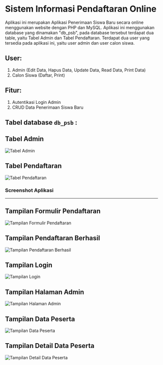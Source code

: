 # Sistem Informasi Pendaftaran Online
Aplikasi ini merupakan Aplikasi Penerimaan Siswa Baru secara online menggunakan website dengan PHP dan MySQL. Aplikasi ini menggunakan database yang dinamakan "db_psb", pada database tersebut terdapat dua table, yaitu Tabel Admin dan Tabel Pendaftaran. Terdapat dua user yang tersedia pada aplikasi ini, yaitu user admin dan user calon siswa.

User:
----------------
1. Admin (Edit Data, Hapus Data, Update Data, Read Data, Print Data)
2. Calon Siswa (Daftar, Print)

Fitur:
----------------
1. Autentikasi Login Admin
2. CRUD Data Penerimaan Siswa Baru

Tabel database **`db_psb`** :
----------------
## Tabel Admin
![Tabel Admin](https://github.com/rusydimuhammad/Sistem-Informasi-Pendaftaran-Online/main/assets/Database/TableAdmin.jpg)
## Tabel Pendaftaran
![Tabel Pendaftaran](https://github.com/rusydimuhammad/Sistem-Informasi-Pendaftaran-Online/main/assets/Database/TablePendaftaran.jpg)

### Screenshot Aplikasi ###
--------------
## Tampilan Formulir Pendaftaran
![Tampilan Formulir Pendaftaran](https://github.com/rusydimuhammad/Sistem-Informasi-Pendaftaran-Online/main/assets/Tampilan/TampilanFormulirPendaftaran.jpg)
## Tampilan Pendaftaran Berhasil
![Tampilan Pendaftaran Berhasil](https://github.com/rusydimuhammad/Sistem-Informasi-Pendaftaran-Online/main/assets/Tampilan/TampilanPendaftaranBerhasil.jpg)
## Tampilan Login
![Tampilan Login](https://github.com/rusydimuhammad/Sistem-Informasi-Pendaftaran-Online/main/assets/Tampilan/TampilanLogin.jpg)
## Tampilan Halaman Admin
![Tampilan Halaman Admin](https://github.com/rusydimuhammad/Sistem-Informasi-Pendaftaran-Online/main/assets/Tampilan/TampilanHalamanAdmin.jpg)
## Tampilan Data Peserta
![Tampilan Data Peserta](https://github.com/rusydimuhammad/Sistem-Informasi-Pendaftaran-Online/main/assets/Tampilan/TampilanDataPeserta.jpg)
## Tampilan Detail Data Peserta
![Tampilan Detail Data Peserta](https://github.com/rusydimuhammad/Sistem-Informasi-Pendaftaran-Online/main/assets/Tampilan/TampilanDetailDataPeserta.jpg)


